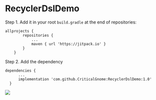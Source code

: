 # RecyclerDslDemo

Step 1. Add it in your root `build.gradle` at the end of repositories:

```
allprojects {
		repositories {
			...
			maven { url 'https://jitpack.io' }
		}
	}
```
  
  Step 2. Add the dependency
  ```
  dependencies {
        ...
	    implementation 'com.github.CriticalGnome:RecyclerDslDemo:1.0'
	}
  ```
  
  [![](https://jitpack.io/v/CriticalGnome/RecyclerDslDemo.svg)](https://jitpack.io/#CriticalGnome/RecyclerDslDemo)
  
